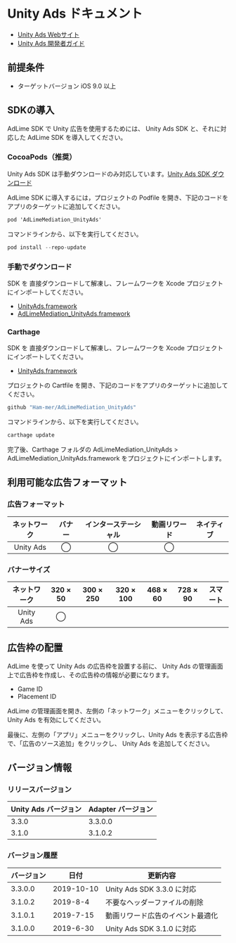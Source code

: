 # Unity Ads ドキュメント
- [Unity Ads Webサイト](https://operate.dashboard.unity3d.com)
- [Unity Ads 開発者ガイド](https://unityads.unity3d.com/help/ios/integration-guide-ios)

## 前提条件
- ターゲットバージョン iOS 9.0 以上

## SDKの導入
AdLime SDK で Unity 広告を使用するためには、 Unity Ads SDK と、それに対応した AdLime SDK を導入してください。

### CocoaPods（推奨）
Unity Ads SDK は手動ダウンロードのみ対応しています。[Unity Ads SDK ダウンロード](https://github.com/Unity-Technologies/unity-ads-ios/releases/download/3.3.0/UnityAds.framework.zip)

AdLime SDK に導入するには，プロジェクトの Podfile を開き、下記のコードをアプリのターゲットに追加してください。
```objectivec
pod 'AdLimeMediation_UnityAds'
```

コマンドラインから、以下を実行してください。
```objectivec
pod install --repo-update
```

### 手動でダウンロード
SDK を 直接ダウンロードして解凍し、フレームワークを Xcode プロジェクトにインポートしてください。
- [UnityAds.framework](https://github.com/Unity-Technologies/unity-ads-ios/releases/download/3.3.0/UnityAds.framework.zip)
- [AdLimeMediation_UnityAds.framework](https://github.com/Ham-mer/AdLime-iOS-Pub/raw/master/DownloadZip/AdLimeMediation_UnityAds/3.3.0.0.zip)

### Carthage
SDK を 直接ダウンロードして解凍し、フレームワークを Xcode プロジェクトにインポートしてください。
- [UnityAds.framework](https://github.com/Unity-Technologies/unity-ads-ios/releases/download/3.3.0/UnityAds.framework.zip)

プロジェクトの Cartfile を開き、下記のコードをアプリのターゲットに追加してください。
```objectivec
github "Ham-mer/AdLimeMediation_UnityAds"
```

コマンドラインから、以下を実行してください。
```objectivec
carthage update
```

完了後、Carthage フォルダの AdLimeMediation_UnityAds > AdLimeMediation_UnityAds.framework をプロジェクトにインポートします。

## 利用可能な広告フォーマット

### 広告フォーマット
|ネットワーク|バナー|インターステーシャル|動画リワード|ネイティブ|
|:-----:|:----:|:----------:|:------:|:----:|
|Unity Ads |◯     | ◯          |◯       |      |

### バナーサイズ
|ネットワーク   |320 × 50  |300 × 250   |320 × 100  |468 × 60  |728 × 90  |スマート    |
|:--------:|:------:|:--------:|:-------:|:------:|:------:|:-------:|
|Unity Ads |◯       |          |         |        |        |         |

## 広告枠の配置
AdLime を使って Unity Ads の広告枠を設置する前に、 Unity Ads の管理画面上で広告枠を作成し、その広告枠の情報が必要になります。
- Game ID
- Placement ID

AdLime の管理画面を開き、左側の「ネットワーク」メニューをクリックして、 Unity Ads を有効にしてください。

最後に、左側の「アプリ」メニューをクリックし、Unity Ads を表示する広告枠で、「広告のソース追加」をクリックし、 Unity Ads を追加してください。

## バージョン情報

### リリースバージョン
| Unity Ads バージョン| Adapter バージョン |
|:-----------------|:----------------|
|3.3.0             |3.3.0.0          |
|3.1.0             |3.1.0.2          |

### バージョン履歴
| バージョン         | 日付       | 更新内容                             |
|-----------------|------------|----------------------------------|
| 3.3.0.0         | 2019-10-10  | Unity Ads SDK 3.3.0 に対応|
| 3.1.0.2         | 2019-8-4    | 不要なヘッダーファイルの削除|
| 3.1.0.1         | 2019-7-15   | 動画リワード広告のイベント最適化|
| 3.1.0.0         | 2019-6-30   | Unity Ads SDK 3.1.0 に対応|
